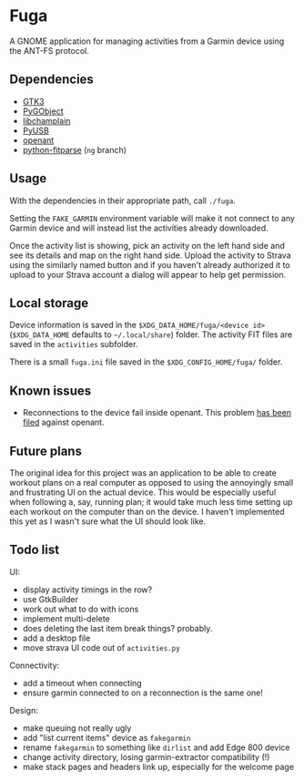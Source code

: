 Fuga
====

A GNOME application for managing activities from a Garmin device using
the ANT-FS protocol.

Dependencies
------------

* [GTK3](http://www.gtk.org/)
* [PyGObject](https://wiki.gnome.org/Projects/PyGObject)
* [libchamplain](https://wiki.gnome.org/Projects/libchamplain)
* [PyUSB](https://github.com/walac/pyusb)
* [openant](https://github.com/Tigge/openant)
* [python-fitparse](https://github.com/dtcooper/python-fitparse) (`ng` branch)

Usage
-----

With the dependencies in their appropriate path, call `./fuga`.

Setting the `FAKE_GARMIN` environment variable will make it not
connect to any Garmin device and will instead list the activities
already downloaded.

Once the activity list is showing, pick an activity on the left hand
side and see its details and map on the right hand side. Upload the
activity to Strava using the similarly named button and if you haven't
already authorized it to upload to your Strava account a dialog will
appear to help get permission.

Local storage
-------------

Device information is saved in the `$XDG_DATA_HOME/fuga/<device
id>` (`$XDG_DATA_HOME` defaults to `~/.local/share`) folder. The
activity FIT files are saved in the `activities` subfolder.

There is a small `fuga.ini` file saved in the
`$XDG_CONFIG_HOME/fuga/` folder.

Known issues
------------

* Reconnections to the device fail inside openant. This problem [has
  been filed](https://github.com/Tigge/openant/issues/14) against
  openant.

Future plans
------------

The original idea for this project was an application to be able to
create workout plans on a real computer as opposed to using the
annoyingly small and frustrating UI on the actual device. This would
be especially useful when following a, say, running plan; it would
take much less time setting up each workout on the computer than on
the device. I haven't implemented this yet as I wasn't sure what the
UI should look like.

Todo list
---------

UI:

* display activity timings in the row?
* use GtkBuilder
* work out what to do with icons
* implement multi-delete
* does deleting the last item break things? probably.
* add a desktop file
* move strava UI code out of `activities.py`

Connectivity:

* add a timeout when connecting
* ensure garmin connected to on a reconnection is the same one!

Design:

* make queuing not really ugly
* add "list current items" device as `fakegarmin`
* rename `fakegarmin` to something like `dirlist` and add Edge 800 device
* change activity directory, losing garmin-extractor compatibility (!)
* make stack pages and headers link up, especially for the welcome page

